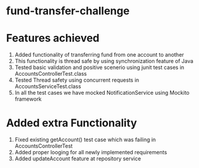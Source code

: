 # fund-transfer-challenge

# Features achieved 
  1. Added functionality of transferring fund from one account to another
  2. This functionality is thread safe by using synchronization feature of Java
  3. Tested basic validation and positive scenerio using junit test cases in AccountsControllerTest.class
  4. Tested Thread safety using concurrent requests in AccountsServiceTest.class
  5. In all the test cases we have mocked NotificationService using Mockito framework

# Added extra Functionality
  1. Fixed existing getAccount() test case which was failing in AccountsControllerTest
  2. Added proper looging for all newly implemented requirements
  3. Added updateAccount feature at repository service


